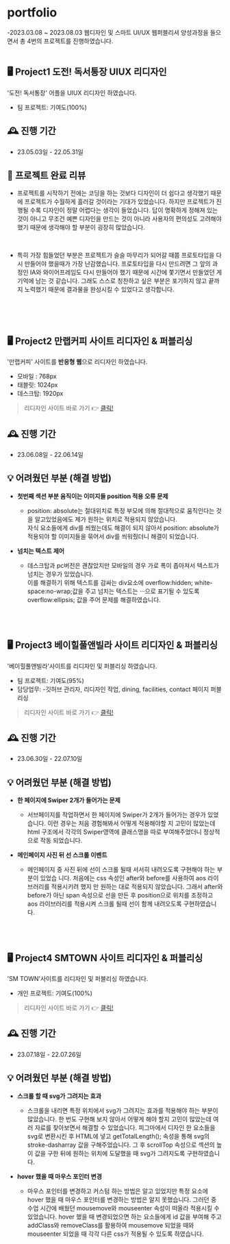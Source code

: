 # portfolio
-2023.03.08 ~ 2023.08.03 웹디자인 및 스마트 UI/UX 웹퍼블리셔 양성과정을 들으면서 총 4번의 프로젝트를 진행하였습니다.
   </br>
   </br>

## 🖥️ Project1 도전! 독서통장 UIUX 리디자인
'도전! 독서통장' 어플을 UIUX 리디자인 하였습니다.</br>
- 팀 프로젝트: 기여도(100%)

## 🕰️ 진행 기간
* 23.05.03일 - 22.05.31일

## 💯 프로젝트 완료 리뷰 
- 프로젝트를 시작하기 전에는 코딩을 하는 것보다 디자인이 더 쉽다고 생각했기 때문에 프로젝트가 수월하게 흘러갈 것이라는 기대가 있었습니다. 하지만 프로젝트가 진행될 수록 디자인이 정말 어렵다는 생각이 들었습니다. 답이 명확하게 정해져 있는 것이 아니고 무조건 예쁜 디자인을 만드는 것이 아니라 사용자의 편의성도 고려해야 했기 때문에 생각해야 할 부분이 굉장히 많았습니다.</br>
</br>

  - 특히 가장 힘들었던 부분은 프로젝트가 슬슬 마무리가 되어갈 때쯤 프로토타입을 다시 만들어야 했을때가 가장 난감했습니다. 프로토타입을 다시 만드려면 그 앞의 과정인 IA와 와이어프레임도 다시 만들어야 했기 때문에 시간에 쫓기면서 만들었던 게 기억에 남는 것 같습니다. 그래도 스스로 칭찬하고 싶은 부분은 포기하지 않고 끝까지 노력했기 때문에 결과물을 완성시킬 수 있었다고 생각합니다.
   </br>
   </br>
   </br>
 

  




## 🖥️ Project2 만랩커피 사이트 리디자인 & 퍼블리싱
'만랩커피' 사이트를 <strong>반응형 웹</strong>으로 리디자인 하였습니다.</br>
- 모바일 : 768px</br>
- 태블릿: 1024px</br>
- 데스크탑: 1920px

> 리디자인 사이트 바로 가기 👉 [클릭!](https://jieun822.github.io/portfolio/10000LAB/10000LAB.html#)


## 🕰️ 진행 기간
* 23.06.08일 - 22.06.14일

## 💡 어려웠던 부분 (해결 방법)  
- **첫번째 섹션 부분 움직이는 이미지들 position 적용 오류 문제**
  - position: absolute는 절대위치로 특정 부모에 의해 절대적으로 움직인다는 것을 알고있었음에도 제가 원하는 위치로 적용되지 않았습니다. </br> 자식 요소들에게 div를 씌웠는데도 해결이 되지 않아서 position: absolute가 적용되야 할 이미지들을 묶어서 div를 씌워줬더니 해결이 되었습니다.
    
- **넘치는 텍스트 제어**
   - 데스크탑과 pc버전은 괜찮았지만 모바일의 경우 가로 폭이 좁아져서 텍스트가 넘치는 경우가 있었습니다.</br>이를 해결하기 위해 텍스트를 감싸는 div요소에 overflow:hidden; white-space:no-wrap;값을 주고 넘치는 텍스트는 ···으로 표기될 수 있도록 overflow:ellipsis; 값을 주어 문제를 해결하였습니다.
  </br>
   </br>
   </br>

## 🖥️ Project3 베이힐풀앤빌라 사이트 리디자인 & 퍼블리싱
'베이힐풀앤빌라'사이트를 리디자인 및 퍼블리싱 하였습니다.</br>
- 팀 프로젝트: 기여도(95%)
- 담당업무: -깃허브 관리자, 리디자인 작업, dining, facilities, contact 페이지 퍼블리싱


> 리디자인 사이트 바로 가기 👉 [클릭!](https://2023javas.github.io/JAVAS_project/#)


## 🕰️ 진행 기간
* 23.06.30일 - 22.07.10일

## 💡 어려웠던 부분 (해결 방법)  
- **한 페이지에 Swiper 2개가 들어가는 문제**
  - 서브페이지를 작업하면서 한 페이지에 Swiper가 2개가 들어가는 경우가 있었습니다.
  이런 경우는 처음 경험해봐서 어떻게 적용해야할 지 고민이 많았는데 html 구조에서
  각각의 Swiper영역에 클래스명을 따로 부여해주었더니 정상적으로 작동 되었습니다.
    
- **메인페이지 사진 뒤 선 스크롤 이벤트**
   - 메인페이지 중 사진 뒤에 선이 스크롤 될때 서서히 내려오도록 구현해야 하는 부분이 있었습   니다. 처음에는 css 속성인 after와 before를 사용하여 aos 라이브러리를 적용시키려 했지   만 원하는 대로 적용되지 않았습니다. 그래서 after와 before가 아닌 span 속성으로 선을   만든 후 position으로 위치를 조정하고 aos 라이브러리를 적용시켜 스크롤 될때 선이 함께   내려오도록 구현하였습니다.
  </br>
   </br>
   </br>
## 🖥️ Project4 SMTOWN 사이트 리디자인 & 퍼블리싱
'SM TOWN'사이트를 리디자인 및 퍼블리싱 하였습니다.</br>
- 개인 프로젝트: 기여도(100%)

> 리디자인 사이트 바로 가기 👉 [클릭!](https://jieun822.github.io/SMtown/SMtown.html#)


## 🕰️ 진행 기간
* 23.07.18일 - 22.07.26일

## 💡 어려웠던 부분 (해결 방법)  
- **스크롤 할 때 svg가 그려지는 효과**
  - 스크롤을 내리면 특정 위치에서 svg가 그려지는 효과를 적용해야 하는 부분이 많았습니다. 한 번도 구현해 보지 않아서 어떻게 해야 할지 고민이 많았는데 여러 자료를 찾아보면서 해결할 수 있었습니다.
  피그마에서 디자인 한 요소들을 svg로 변환시킨 후 HTML에 넣고 getTotalLength(); 속성을 통해 svg의 stroke-dasharray 값을 구해주었습니다. 그 후 scrollTop 속성으로 섹션의 높이 값을 구한 뒤에 원하는 위치에 도달했을 때 svg가 그려지도록 구현하였습니다.
    
- **hover 했을 때 마우스 포인터 변경**
   -  마우스 포인터를 변경하고 커스텀 하는 방법은 알고 있었지만 특정 요소에 hover 했을 때
마우스 포인터를 변경하는 방법은 알지 못했습니다. 그러던 중 수업 시간에 배웠던 mousemove와 mouseenter 속성이 떠올라 적용시킬 수 있었습니다.
  hover 했을 때 변경되었으면 하는 요소들에게 id 값을 부여해 주고 addClass와 removeClass를 활용하여 mousemove 되었을 때와 mouseenter 되었을 때 각각 다른 css가 적용될 수 있도록 하였습니다.
  </br>
   </br>
   </br>   
   
 
   

